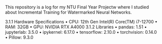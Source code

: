 This repository is a log for my NTU Final Year Projectw where I studied about Incremental Training for Watermarked Neural Networks.



3.1.1 Hardware Specifications
• CPU: 12th Gen Intel(R) Core(TM) i7-12700
• RAM: 32GB
• GPU: NVIDIA RTX A4000
3.1.2 Libraries
• pandas: 1.51
• jupyterlab: 3.5.0
• ipykernel: 6.17.0
• tensorflow: 2.10.0
• torchvision: 0.14.0
• Pillow: 9.3.0
